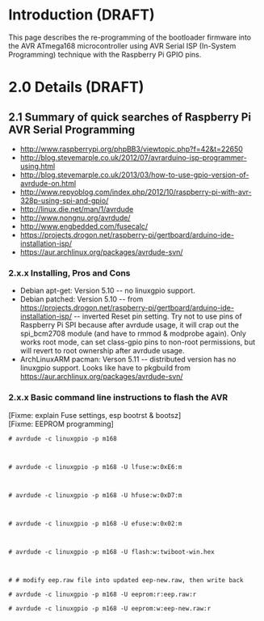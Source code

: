 # Introduction (DRAFT) #
This page describes the re-programming of the bootloader firmware into the AVR ATmega168 microcontroller using AVR Serial ISP (In-System Programming) technique with the Raspberry Pi GPIO pins.

# 2.0 Details (DRAFT) #
## 2.1 Summary of quick searches of Raspberry Pi AVR Serial Programming ##

  * http://www.raspberrypi.org/phpBB3/viewtopic.php?f=42&t=22650
  * http://blog.stevemarple.co.uk/2012/07/avrarduino-isp-programmer-using.html
  * http://blog.stevemarple.co.uk/2013/03/how-to-use-gpio-version-of-avrdude-on.html
  * http://www.repyoblog.com/index.php/2012/10/raspberry-pi-with-avr-328p-using-spi-and-gpio/
  * http://linux.die.net/man/1/avrdude
  * http://www.nongnu.org/avrdude/
  * http://www.engbedded.com/fusecalc/
  * https://projects.drogon.net/raspberry-pi/gertboard/arduino-ide-installation-isp/
  * https://aur.archlinux.org/packages/avrdude-svn/

### 2.x.x Installing, Pros and Cons ###
  * Debian apt-get: Version 5.10 -- no linuxgpio support.
  * Debian patched: Version 5.10 -- from https://projects.drogon.net/raspberry-pi/gertboard/arduino-ide-installation-isp/ -- inverted Reset pin setting. Try not to use pins of Raspberry Pi SPI because after avrdude usage, it will crap out the spi\_bcm2708 module (and have to rmmod & modprobe again). Only works root mode, can set class-gpio pins to non-root permissions, but will revert to root ownership after avrdude usage.
  * ArchLinuxARM pacman: Verson 5.11 -- distributed version has no linuxgpio support. Looks like have to pkgbuild from https://aur.archlinux.org/packages/avrdude-svn/

### 2.x.x Basic command line instructions to flash the AVR ###

[Fixme: explain Fuse settings, esp bootrst & bootsz]<br>
[Fixme: EEPROM programming]<br>
<pre><code># avrdude -c linuxgpio -p m168<br>
<br>
# avrdude -c linuxgpio -p m168 -U lfuse:w:0xE6:m<br>
<br>
# avrdude -c linuxgpio -p m168 -U hfuse:w:0xD7:m<br>
<br>
# avrdude -c linuxgpio -p m168 -U efuse:w:0x02:m<br>
<br>
# avrdude -c linuxgpio -p m168 -U flash:w:twiboot-win.hex<br>
<br>
# # modify eep.raw file into updated eep-new.raw, then write back<br>
# avrdude -c linuxgpio -p m168 -U eeprom:r:eep.raw:r<br>
# avrdude -c linuxgpio -p m168 -U eeprom:w:eep-new.raw:r<br>
</code></pre>